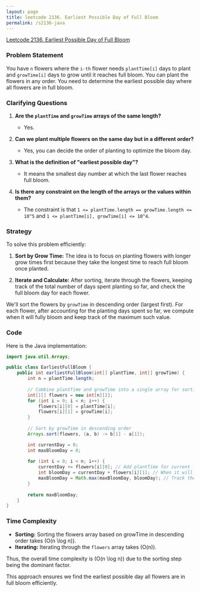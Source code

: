 ```yaml
---
layout: page
title: leetcode 2136. Earliest Possible Day of Full Bloom
permalink: /s2136-java
---
```

[Leetcode 2136. Earliest Possible Day of Full Bloom](https://algoadvance.github.io/algoadvance/l2136)
### Problem Statement

You have `n` flowers where the `i-th` flower needs `plantTime[i]` days to plant and `growTime[i]` days to grow until it reaches full bloom. You can plant the flowers in any order. You need to determine the earliest possible day where all flowers are in full bloom.

### Clarifying Questions

1. **Are the `plantTime` and `growTime` arrays of the same length?**
   - Yes.

2. **Can we plant multiple flowers on the same day but in a different order?**
   - Yes, you can decide the order of planting to optimize the bloom day.

3. **What is the definition of "earliest possible day"?**
   - It means the smallest day number at which the last flower reaches full bloom.

4. **Is there any constraint on the length of the arrays or the values within them?**
   - The constraint is that `1 <= plantTime.length == growTime.length <= 10^5` and `1 <= plantTime[i], growTime[i] <= 10^4`.

### Strategy

To solve this problem efficiently:

1. **Sort by Grow Time:** The idea is to focus on planting flowers with longer grow times first because they take the longest time to reach full bloom once planted.
   
2. **Iterate and Calculate:** After sorting, iterate through the flowers, keeping track of the total number of days spent planting so far, and check the full bloom day for each flower.

We'll sort the flowers by `growTime` in descending order (largest first). For each flower, after accounting for the planting days spent so far, we compute when it will fully bloom and keep track of the maximum such value.

### Code

Here is the Java implementation:

```java
import java.util.Arrays;

public class EarliestFullBloom {
    public int earliestFullBloom(int[] plantTime, int[] growTime) {
        int n = plantTime.length;
        
        // Combine plantTime and growTime into a single array for sorting
        int[][] flowers = new int[n][2];
        for (int i = 0; i < n; i++) {
            flowers[i][0] = plantTime[i];
            flowers[i][1] = growTime[i];
        }
        
        // Sort by growTime in descending order
        Arrays.sort(flowers, (a, b) -> b[1] - a[1]);

        int currentDay = 0;
        int maxBloomDay = 0;
        
        for (int i = 0; i < n; i++) {
            currentDay += flowers[i][0]; // Add plantTime for current flower
            int bloomDay = currentDay + flowers[i][1]; // When it will fully bloom
            maxBloomDay = Math.max(maxBloomDay, bloomDay); // Track the latest full bloom day
        }
        
        return maxBloomDay;
    }
}
```

### Time Complexity

- **Sorting:** Sorting the flowers array based on growTime in descending order takes \(O(n \log n)\).
- **Iterating:** Iterating through the `flowers` array takes \(O(n)\).

Thus, the overall time complexity is \(O(n \log n)\) due to the sorting step being the dominant factor. 

This approach ensures we find the earliest possible day all flowers are in full bloom efficiently.